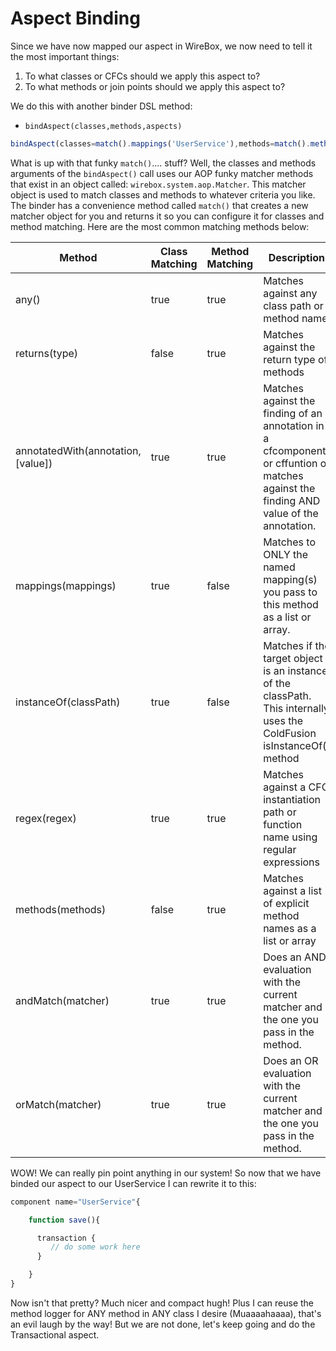 # Aspect Binding

Since we have now mapped our aspect in WireBox, we now need to tell it the most important things:

1. To what classes or CFCs should we apply this aspect to?
2. To what methods or join points should we apply this aspect to?

We do this with another binder DSL method:

* `bindAspect(classes,methods,aspects)`

```javascript
bindAspect(classes=match().mappings('UserService'),methods=match().methods('save'),aspects="MethodLogger");
```

What is up with that funky `match()`.... stuff? Well, the classes and methods arguments of the `bindAspect()` call uses our AOP funky matcher methods that exist in an object called: `wirebox.system.aop.Matcher`. This matcher object is used to match classes and methods to whatever criteria you like. The binder has a convenience method called `match()` that creates a new matcher object for you and returns it so you can configure it for classes and method matching. Here are the most common matching methods below:

| Method | Class Matching | Method Matching | Description |
| --- | --- | --- | --- |
| any\(\) | true | true | Matches against any class path or method name |
| returns\(type\) | false | true | Matches against the return type of methods |
| annotatedWith\(annotation,\[value\]\) | true | true | Matches against the finding of an annotation in a cfcomponent or cffuntion or matches against the finding AND value of the annotation. |
| mappings\(mappings\) | true | false | Matches to ONLY the named mapping\(s\) you pass to this method as a list or array. |
| instanceOf\(classPath\) | true | false | Matches if the target object is an instance of the classPath. This internally uses the ColdFusion isInstanceOf\(\) method |
| regex\(regex\) | true | true | Matches against a CFC instantiation path or function name using regular expressions |
| methods\(methods\) | false | true | Matches against a list of explicit method names as a list or array |
| andMatch\(matcher\) | true | true | Does an AND evaluation with the current matcher and the one you pass in the method. |
| orMatch\(matcher\) | true | true | Does an OR evaluation with the current matcher and the one you pass in the method. |

WOW! We can really pin point anything in our system! So now that we have binded our aspect to our UserService I can rewrite it to this:

```javascript
component name="UserService"{

    function save(){

      transaction {
         // do some work here
      }

    }
}
```

Now isn't that pretty? Much nicer and compact hugh! Plus I can reuse the method logger for ANY method in ANY class I desire \(Muaaaahaaaa\), that's an evil laugh by the way! But we are not done, let's keep going and do the Transactional aspect.

